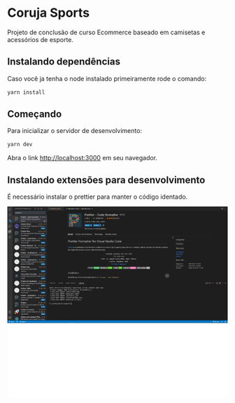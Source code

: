 # Coruja Sports

Projeto de conclusão de curso Ecommerce baseado em camisetas e acessórios de esporte.

## Instalando dependências

Caso você ja tenha o node instalado primeiramente rode o comando:

```bash
yarn install
```

## Começando

Para inicializar o servidor de desenvolvimento:

```bash
yarn dev
```

Abra o link [http://localhost:3000](http://localhost:3000) em seu navegador.

## Instalando extensões para desenvolvimento

É necessário instalar o prettier para manter o código identado.

<div align="center">
<img src="./public/how-to-install-prettier.png" width="700px">
</div>

